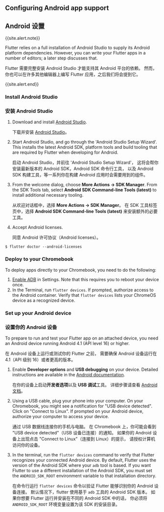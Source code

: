 ## Configuring Android app support

## Android 设置

{{site.alert.note}}

  Flutter relies on a full installation of Android Studio to supply
  its Android platform dependencies. However, you can write your
  Flutter apps in a number of editors; a later step discusses that.

  Flutter 需要完整安装 Android Studio 才能支持其 Android 平台的依赖。
  然而，你也可以在许多其他编辑器上编写 Flutter 应用，之后我们将会提到它。

{{site.alert.end}}

### Install Android Studio

### 安装 Android Studio

 1. Download and install [Android Studio]({{site.android-dev}}/studio/install#chrome-os).

    下载并安装 [Android Studio]({{site.android-dev}}/studio/install#chrome-os)。

 1. Start Android Studio, and go through the 'Android Studio Setup Wizard'.
    This installs the latest Android SDK, platform tools and build tooling
    that are required by Flutter when developing for Android.

    启动 Android Studio，并前往 'Android Studio Setup Wizard'，
    这将会帮你安装最新版本的 Android SDK，Android SDK 命令行工具，
    以及 Android SDK 构建工具，等一系列你在构建 Android 应用时会需要用到的组件。

 1. From the welcome dialog, choose **More Actions -> SDK Manager**.
    From the SDK Tools tab, select
    **Android SDK Command-line Tools (latest)**
    to install additional necessary tooling.

    从欢迎对话框中，选择 **More Actions -> SDK Manager**。
    在 SDK 工具标签页中，选择
    **Android SDK Command-line Tools (latest)**
    来安装额外的必要工具。

 1. Accept Android licenses.

    同意 Android 许可协议（Android licenses）。

 ```terminal
$ flutter doctor --android-licenses
```

### Deploy to your Chromebook

To deploy apps directly to your Chromebook, you need to do the following:

 1. [Enable ADB][] in Settings. Note that this requires you to reboot your
    device once.
 1. In the Terminal, run `flutter devices`. If prompted, authorize access to
    the Android container. Verify that `flutter devices` lists your ChromeOS
    device as a recognized device.

### Set up your Android device

### 设置你的 Android 设备

To prepare to run and test your Flutter app on an attached device,
you need an Android device running Android 4.1 (API level 16) or higher.

在 Android 设备上运行或测试你的 Flutter 之前，
需要确保 Android 设备运行在 4.1（API 级别 16）或者更高的版本。

 1. Enable **Developer options** and **USB debugging** on your device.
    Detailed instructions are available in the
    [Android documentation]({{site.android-dev}}/studio/debug/dev-options).

    在你的设备上启动**开发者选项**以及 **USB 调试**工具。
    详细步骤请查看 [Android 文档]({{site.android-dev}}/studio/debug/dev-options)。

 1. Using a USB cable, plug your phone into your computer.
    On your Chromebook, you might see a notification for
    "USB device detected". Click on "Connect to Linux".
    If prompted on your Android device,
    authorize your computer to access your device.

    通过 USB 数据线连接你的手机与电脑。
    在 Chromebook 上，你可能会看到 "USB device detected"（USB 设备已连接）的通知。
    如果你的 Android 设备上出现点击 "Connect to Linux"（连接到 Linux）的提示，
    请授权计算机访问你的设备。

 1. In the terminal, run the `flutter devices` command to verify
    that Flutter recognizes your connected Android device.
    By default, Flutter uses the version of the
    Android SDK where your `adb` tool is based.
    If you want Flutter to use a different installation
    of the Android SDK, you must set the `ANDROID_SDK_ROOT`
    environment variable to that installation directory.

    在命令行运行 `flutter devices` 命令以验证 Flutter 能够识别你的 Android 设备连接。
    默认情况下，flutter 使用基于 `adb` 工具的 Android SDK 版本。
    如果你想要 Flutter 运行并安装在不同的 Android SDK 中的话，
    你必须将 `ANDROID_SDK_ROOT` 环境变量设置为该 SDK 的安装目录。

[Enable ADB]: https://support.google.com/chromebook/answer/9770692
